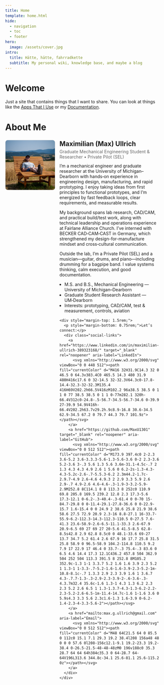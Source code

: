 ```yaml
---
title: Home
template: home.html
hide:
  - navigation
  - toc
  - footer
hero:
  image: /assets/cover.jpg
intro:
  title: Hätte, hätte, fahrradkette
  subtitle: My personal wiki, knowledge base, and maybe a blog
---
```


<div class="content-section welcome-section">
<div class="content-section__inner">

<h1>Welcome</h1>
<p>Just a site that contains things that I want to share. You can look at things like the <a href="/apps/">Apps That I Use</a> or my <a href="/documentation/">Documentation</a>.</p>

</div>
</div>

<div class="content-section about-section">
<div class="content-section__inner">

<h1>About Me</h1>

<section style="display: grid; grid-template-columns: 160px 1fr; gap: 1rem; align-items: start; margin: 1.5rem 0;">
  <div style="width: 160px; height: 160px; overflow: hidden; border-radius: 8px; border: 1px solid #e0e0e0;">
    <img src="assets/max.jpg" alt="Photo of Maximilian (Max) Ullrich" style="width: 100%; height: 100%; object-fit: cover;" />
  </div>
  <div>
    <h1 style="margin: 0 0 0.25rem 0;">Maximilian (Max) Ullrich</h1>
    <p style="margin: 0; color: #666;">Graduate Mechanical Engineering Student & Researcher • Private Pilot (SEL)</p>
    <p style="margin-top: 0.75rem;">
      I’m a mechanical engineer and graduate researcher at the University of
      Michigan–Dearborn with hands‑on experience in engineering design,
      manufacturing, and rapid prototyping. I enjoy taking ideas from first
      principles to functional prototypes, and I’m energized by fast feedback
      loops, clear requirements, and measurable results.
    </p>
    <p>
      My background spans lab research, CAD/CAM, and practical build/test work,
      along with technical leadership and operations experience at Fairlane
      Alliance Church. I’ve interned with BECKER CAD‑CAM‑CAST in Germany,
      which strengthened my design-for-manufacture mindset and cross‑cultural
      communication.
    </p>
    <p>
      Outside the lab, I’m a Private Pilot (SEL) and a musician—guitar, drums,
      and piano—including drumming for a bagpipe band. I value systems thinking,
      calm execution, and good documentation.
    </p>
    <ul style="margin: 0.5rem 0 0 1rem; padding: 0;">
      <li>M.S. and B.S., Mechanical Engineering — University of Michigan–Dearborn</li>
      <li>Graduate Student Research Assistant — UM‑Dearborn</li>
      <li>Interests: prototyping, CAD/CAM, test & measurement, controls, aviation</li>
    </ul>

    <div style="margin-top: 1.5rem;">
      <p style="margin-bottom: 0.75rem;">Let’s connect:</p>
      <div class="social-links">
        <a href="https://www.linkedin.com/in/maximilian-ullrich-389323168/" target="_blank" rel="noopener" aria-label="LinkedIn">
          <svg xmlns="http://www.w3.org/2000/svg" viewBox="0 0 448 512"><path fill="currentColor" d="M416 32H31.9C14.3 32 0 46.5 0 64.3v383.4C0 465.5 14.3 480 31.9 480H416c17.6 0 32-14.5 32-32.3V64.3c0-17.8-14.4-32.3-32-32.3M135.4 416H69V202.2h66.5V416zM102.2 96a38.5 38.5 0 1 1 0 77 38.5 38.5 0 1 1 0-77m282.1 320h-66.4V312c0-24.8-.5-56.7-34.5-56.7-34.6 0-39.9 27-39.9 54.9V416h-66.4V202.2h63.7v29.2h.9c8.9-16.8 30.6-34.5 62.9-34.5 67.2 0 79.7 44.3 79.7 101.9z"></path></svg>
        </a>
        <a href="https://github.com/MaxU1301" target="_blank" rel="noopener" aria-label="GitHub">
          <svg xmlns="http://www.w3.org/2000/svg" viewBox="0 0 512 512"><path fill="currentColor" d="M173.9 397.4c0 2-2.3 3.6-5.2 3.6-3.3.3-5.6-1.3-5.6-3.6 0-2 2.3-3.6 5.2-3.6 3-.3 5.6 1.3 5.6 3.6m-31.1-4.5c-.7 2 1.3 4.3 4.3 4.9 2.6 1 5.6 0 6.2-2s-1.3-4.3-4.3-5.2c-2.6-.7-5.5.3-6.2 2.3m44.2-1.7c-2.9.7-4.9 2.6-4.6 4.9.3 2 2.9 3.3 5.9 2.6 2.9-.7 4.9-2.6 4.6-4.6-.3-1.9-3-3.2-5.9-2.9M252.8 8C114.1 8 8 113.3 8 252c0 110.9 69.8 205.8 169.5 239.2 12.8 2.3 17.3-5.6 17.3-12.1 0-6.2-.3-40.4-.3-61.4 0 0-70 15-84.7-29.8 0 0-11.4-29.1-27.8-36.6 0 0-22.9-15.7 1.6-15.4 0 0 24.9 2 38.6 25.8 21.9 38.6 58.6 27.5 72.9 20.9 2.3-16 8.8-27.1 16-33.7-55.9-6.2-112.3-14.3-112.3-110.5 0-27.5 7.6-41.3 23.6-58.9-2.6-6.5-11.1-33.3 2.6-67.9 20.9-6.5 69 27 69 27 20-5.6 41.5-8.5 62.8-8.5s42.8 2.9 62.8 8.5c0 0 48.1-33.6 69-27 13.7 34.7 5.2 61.4 2.6 67.9 16 17.7 25.8 31.5 25.8 58.9 0 96.5-58.9 104.2-114.8 110.5 9.2 7.9 17 22.9 17 46.4 0 33.7-.3 75.4-.3 83.6 0 6.5 4.6 14.4 17.3 12.1C436.2 457.8 504 362.9 504 252 504 113.3 391.5 8 252.8 8M105.2 352.9c-1.3 1-1 3.3.7 5.2 1.6 1.6 3.9 2.3 5.2 1 1.3-1 1-3.3-.7-5.2-1.6-1.6-3.9-2.3-5.2-1m-10.8-8.1c-.7 1.3.3 2.9 2.3 3.9 1.6 1 3.6.7 4.3-.7.7-1.3-.3-2.9-2.3-3.9-2-.6-3.6-.3-4.3.7m32.4 35.6c-1.6 1.3-1 4.3 1.3 6.2 2.3 2.3 5.2 2.6 6.5 1 1.3-1.3.7-4.3-1.3-6.2-2.2-2.3-5.2-2.6-6.5-1m-11.4-14.7c-1.6 1-1.6 3.6 0 5.9s4.3 3.3 5.6 2.3c1.6-1.3 1.6-3.9 0-6.2-1.4-2.3-4-3.3-5.6-2"></path></svg>
        </a>
        <a href="mailto:max.g.ullrich@gmail.com" aria-label="Email">
          <svg xmlns="http://www.w3.org/2000/svg" viewBox="0 0 512 512"><path fill="currentColor" d="M48 64C21.5 64 0 85.5 0 112c0 15.1 7.1 29.3 19.2 38.4l208 156a48 48 0 0 0 57.6 0l208-156c12.1-9.1 19.2-23.3 19.2-38.4 0-26.5-21.5-48-48-48zM0 196v188c0 35.3 28.7 64 64 64h384c35.3 0 64-28.7 64-64V196L313.6 344.8c-34.1 25.6-81.1 25.6-115.2 0z"></path></svg>
        </a>
      </div>
    </div>
  </div>
</section>

<style>
@media (max-width: 600px) {
  section[style] {
    grid-template-columns: 1fr !important;
  }
}
</style>

</div>
</div>